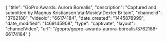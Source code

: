 {
    "title": "GoPro Awards: Aurora Borealis",
    "description": "Captured and submitted by Magnus Kristiansen.\n\nMusic\nDexter Britain",
    "channelid": "3762188",
    "videoid": "66174184",
    "date_created": "1445878999",
    "date_modified": "1469145908",
    "type": "captivate",
    "layout": "channelVideo",
    "url": "\/gopro\/gopro-awards-aurora-borealis\/3762188-66174184"
}